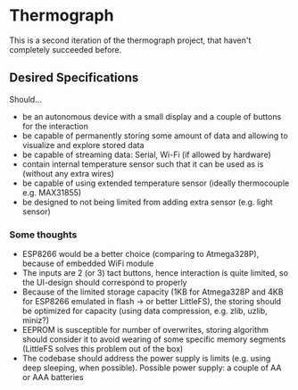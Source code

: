 # Thermograph

This is a second iteration of the thermograph project, that haven't completely succeeded before.

## Desired Specifications

Should...

- be an autonomous device with a small display and a couple of buttons for the interaction
- be capable of permanently storing some amount of data and allowing to visualize and explore stored data
- be capable of streaming data: Serial, Wi-Fi (if allowed by hardware)
- contain internal temperature sensor such that it can be used as is (without any extra wires)
- be capable of using extended temperature sensor (ideally thermocouple e.g. MAX31855)
- be designed to not being limited from adding extra sensor (e.g. light sensor)

### Some thoughts

- ESP8266 would be a better choice (comparing to Atmega328P), because of embedded WiFi module
- The inputs are 2 (or 3) tact buttons, hence interaction is quite limited, so the UI-design should correspond to properly
- Because of the limited storage capacity (1KB for Atmega328P and 4KB for ESP8266 emulated in flash -> or better LittleFS), the storing should be optimized for capacity (using data compression, e.g. zlib, uzlib, miniz?)
- EEPROM is susceptible for number of overwrites, storing algorithm should consider it to avoid wearing of some specific memory segments (LittleFS solves this problem out of the box)
- The codebase should address the power supply is limits (e.g. using deep sleeping, when possible). Possible power supply: a couple of AA or AAA batteries